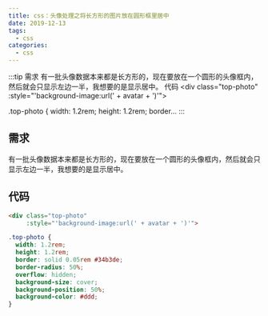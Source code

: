 ```yaml
---
title: css：头像处理之将长方形的图片放在圆形框里居中
date: 2019-12-13
tags:
  - css
categories:
  - css
---
```


:::tip
需求
有一批头像数据本来都是长方形的，现在要放在一个圆形的头像框内，然后就会只显示左边一半，我想要的是显示居中。
代码
&lt;div class="top-photo"
     :style="'background-image:url(' + avatar + ')'"&gt;

.top-photo {
  width: 1.2rem;
  height: 1.2rem;
  border...
:::

<!-- more -->

## 需求
有一批头像数据本来都是长方形的，现在要放在一个圆形的头像框内，然后就会只显示左边一半，我想要的是显示居中。
## 代码
```html
<div class="top-photo"
     :style="'background-image:url(' + avatar + ')'">
```
```css
.top-photo {
  width: 1.2rem;
  height: 1.2rem;
  border: solid 0.05rem #34b3de;
  border-radius: 50%;
  overflow: hidden;
  background-size: cover;
  background-position: 50%;
  background-color: #ddd;
}
```
